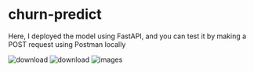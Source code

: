 # churn-predict
Here, I deployed the model using FastAPI, and you can test it by making a POST request using Postman locally

![download](https://github.com/Raoufbendii/churn-predict/assets/125738804/494a81d9-db10-4691-8236-8a810dd1a619)
![download](https://github.com/Raoufbendii/churn-predict/assets/125738804/eaba1b2f-127a-497a-985b-3d7feae2f65a)
![images](https://github.com/Raoufbendii/churn-predict/assets/125738804/49fcd961-2dec-4b3f-b56d-a801b122f21d)
